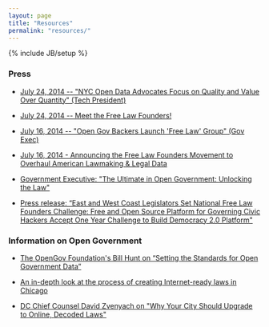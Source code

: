```yaml
---
layout: page
title: "Resources"
permalink: "resources/"
---
```

{% include JB/setup %}

### Press

* [July 24, 2014 -- "NYC Open Data Advocates Focus on Quality and Value Over Quantity" (Tech President)](http://techpresident.com/news/25201/nyc-open-data-advocates-focused-quality-over-quantity)

* [July 24, 2014 -- Meet the Free Law Founders!](http://opengovfoundation.org/meet-the-free-law-founders-coalition/)

* [July 16, 2014 -- "Open Gov Backers Launch 'Free Law' Group" (Gov Exec)](http://www.govexec.com/state-local/2014/07/free-law-founders-open-data-nyc-san-francisco-dc-chicago-boston/88858/)

* [July 16, 2014 - Announcing the Free Law Founders Movement to Overhaul American Lawmaking & Legal Data](http://opengovfoundation.org/nationwide-coalition-of-city-officials-and-civic-technologists-announce-free-law-founders-movement-to-reinvent-u-s-lawmaking/)

* [Government Executive: "The Ultimate in Open Government: Unlocking the Law"](http://www.govexec.com/state-local/2014/07/ultimate-open-government-unlocking-laws/87997/)

* [Press release: “East and West Coast Legislators Set National Free Law Founders Challenge: Free and Open Source Platform for Governing Civic Hackers Accept One Year Challenge to Build Democracy 2.0 Platform"](http://benkallos.com/press-release/east-and-west-coast-legislators-set-national-free-law-founders-challenge-free-and-open)

### Information on Open Government

* [The OpenGov Foundation's Bill Hunt on “Setting the Standards for Open Government Data”](http://www.opengovfoundation.org/setting-the-standards-for-open-government-data/)

* [An in-depth look at the process of creating Internet-ready laws in Chicago](http://www.opengovfoundation.org/the-virtuous-pipeline-producing-chicagos-internet-ready-laws/)

* [DC Chief Counsel David Zvenyach on "Why Your City Should Upgrade to Online, Decoded Laws"](https://www.youtube.com/watch?v=3JKO70wdfb8)
